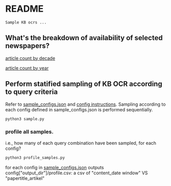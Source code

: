 # README

    Sample KB ocrs ...

## What's the breakdown of availability of selected newspapers?

[article count by decade](./explore_article_counts_by_decade/article_count_by_decade.csv)

[article count by year](./explore_article_counts_by_year/article_count_by_year.csv)

## Perform statified sampling of KB OCR according to query criteria

Refer to [sample_configs.json](sample_configs.json) and [config instructions](Docs/config_instructions.md). Sampling according to each config defined in sample\_configs.json is performed sequentially.

```python
python3 sample.py
```

### profile all samples.

i.e., how many of each query combination have been sampled, for each config?

```python
python3 profile_samples.py
```

for each config in [sample_configs.json](sample_configs.json) outputs config["output_dir"]/profile.csv: a csv of "content_date window" VS "papertitle_artikel"
